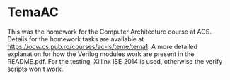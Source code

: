 # TemaAC
This was the homework for the Computer Architecture course at ACS. Details for the homework tasks are available at https://ocw.cs.pub.ro/courses/ac-is/teme/tema1. A more detailed explanation for how the Verilog modules work are present in the README.pdf. For the testing, Xillinx ISE 2014 is used, otherwise the verify scripts won't work.
